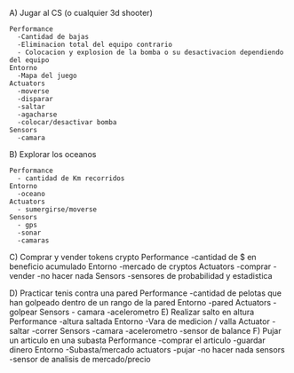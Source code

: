 A) Jugar al CS (o cualquier 3d shooter)

    Performance
      -Cantidad de bajas
      -Eliminacion total del equipo contrario
      - Colocacion y explosion de la bomba o su desactivacion dependiendo del equipo
    Entorno
      -Mapa del juego
    Actuators
      -moverse
      -disparar
      -saltar
      -agacharse
      -colocar/desactivar bomba
    Sensors
      -camara
B) Explorar los oceanos

    Performance
      - cantidad de Km recorridos
    Entorno
      -oceano
    Actuators
      - sumergirse/moverse
    Sensors
      - gps
      -sonar
      -camaras

C) Comprar y vender tokens crypto
      Performance
        -cantidad de $ en beneficio acumulado
      Entorno
        -mercado de cryptos
      Actuators
        -comprar
        -vender
        -no hacer nada
      Sensors
        -sensores de probabilidad y estadistica 

D) Practicar tenis contra una pared
  Performance
    -cantidad de pelotas que han golpeado dentro de un rango de la pared
  Entorno
    -pared
  Actuators
    -golpear
  Sensors
    - camara
    -acelerometro
E) Realizar salto en altura
  Performance
    -altura saltada
  Entorno
    -Vara de medicion / valla
  Actuator
    -saltar
    -correr
  Sensors
    -camara
    -acelerometro
    -sensor de balance
 F) Pujar un articulo en una subasta
  Performance
    -comprar el articulo
    -guardar dinero
  Entorno
    -Subasta/mercado
  actuators
    -pujar
    -no hacer nada
  sensors
    -sensor de analisis de mercado/precio 
   
    
